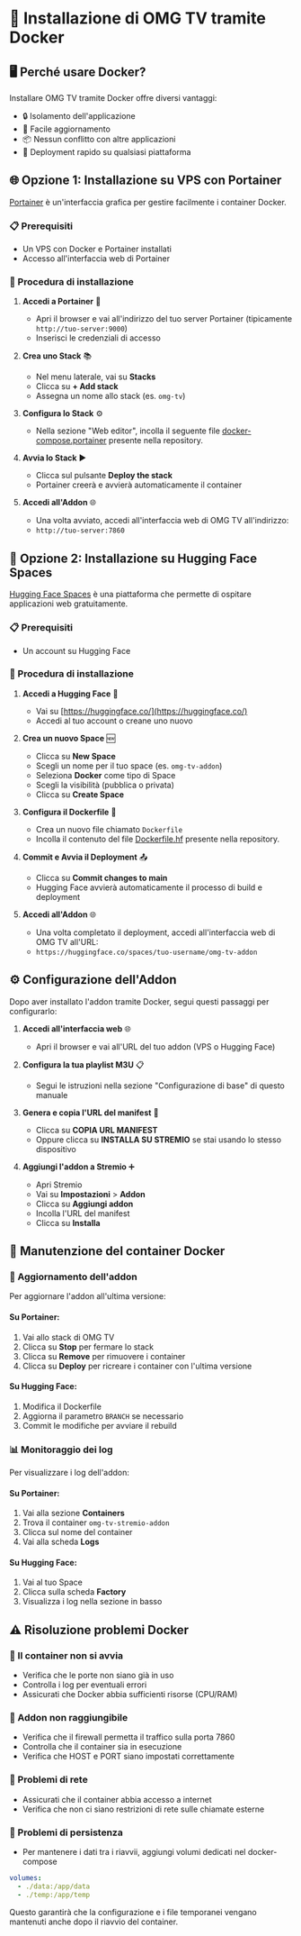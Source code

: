 # 🐳 Installazione di OMG TV tramite Docker

## 🖥️ Perché usare Docker?

Installare OMG TV tramite Docker offre diversi vantaggi:
- 🔒 Isolamento dell'applicazione
- 🔄 Facile aggiornamento
- 📦 Nessun conflitto con altre applicazioni
- 🚀 Deployment rapido su qualsiasi piattaforma

## 🌐 Opzione 1: Installazione su VPS con Portainer

[Portainer](https://www.portainer.io/) è un'interfaccia grafica per gestire facilmente i container Docker.

### 📋 Prerequisiti
- Un VPS con Docker e Portainer installati
- Accesso all'interfaccia web di Portainer

### 🚀 Procedura di installazione

1. **Accedi a Portainer** 🔑
   - Apri il browser e vai all'indirizzo del tuo server Portainer (tipicamente `http://tuo-server:9000`)
   - Inserisci le credenziali di accesso

2. **Crea uno Stack** 📚
   - Nel menu laterale, vai su **Stacks**
   - Clicca su **+ Add stack**
   - Assegna un nome allo stack (es. `omg-tv`)

3. **Configura lo Stack** ⚙️
   - Nella sezione "Web editor", incolla il seguente file [docker-compose.portainer](docker-compose.portainer) presente nella repository.

4. **Avvia lo Stack** ▶️
   - Clicca sul pulsante **Deploy the stack**
   - Portainer creerà e avvierà automaticamente il container

5. **Accedi all'Addon** 🌐
   - Una volta avviato, accedi all'interfaccia web di OMG TV all'indirizzo:
   - `http://tuo-server:7860`

## 🤗 Opzione 2: Installazione su Hugging Face Spaces

[Hugging Face Spaces](https://huggingface.co/spaces) è una piattaforma che permette di ospitare applicazioni web gratuitamente.

### 📋 Prerequisiti
- Un account su Hugging Face

### 🚀 Procedura di installazione

1. **Accedi a Hugging Face** 🔑
   - Vai su [https://huggingface.co/](https://huggingface.co/)
   - Accedi al tuo account o creane uno nuovo

2. **Crea un nuovo Space** 🆕
   - Clicca su **New Space**
   - Scegli un nome per il tuo space (es. `omg-tv-addon`)
   - Seleziona **Docker** come tipo di Space
   - Scegli la visibilità (pubblica o privata)
   - Clicca su **Create Space**

3. **Configura il Dockerfile** 📝
   - Crea un nuovo file chiamato `Dockerfile`
   - Incolla il contenuto del file [Dockerfile.hf](Dockerfile.hf) presente nella repository.

4. **Commit e Avvia il Deployment** 📤
   - Clicca su **Commit changes to main**
   - Hugging Face avvierà automaticamente il processo di build e deployment

5. **Accedi all'Addon** 🌐
   - Una volta completato il deployment, accedi all'interfaccia web di OMG TV all'URL:
   - `https://huggingface.co/spaces/tuo-username/omg-tv-addon`

## ⚙️ Configurazione dell'Addon

Dopo aver installato l'addon tramite Docker, segui questi passaggi per configurarlo:

1. **Accedi all'interfaccia web** 🌐
   - Apri il browser e vai all'URL del tuo addon (VPS o Hugging Face)

2. **Configura la tua playlist M3U** 📋
   - Segui le istruzioni nella sezione "Configurazione di base" di questo manuale

3. **Genera e copia l'URL del manifest** 📝
   - Clicca su **COPIA URL MANIFEST**
   - Oppure clicca su **INSTALLA SU STREMIO** se stai usando lo stesso dispositivo

4. **Aggiungi l'addon a Stremio** ➕
   - Apri Stremio
   - Vai su **Impostazioni** > **Addon**
   - Clicca su **Aggiungi addon**
   - Incolla l'URL del manifest
   - Clicca su **Installa**

## 🔧 Manutenzione del container Docker

### 🔄 Aggiornamento dell'addon
Per aggiornare l'addon all'ultima versione:

#### Su Portainer:
1. Vai allo stack di OMG TV
2. Clicca su **Stop** per fermare lo stack
3. Clicca su **Remove** per rimuovere i container
4. Clicca su **Deploy** per ricreare i container con l'ultima versione

#### Su Hugging Face:
1. Modifica il Dockerfile
2. Aggiorna il parametro `BRANCH` se necessario
3. Commit le modifiche per avviare il rebuild

### 📊 Monitoraggio dei log
Per visualizzare i log dell'addon:

#### Su Portainer:
1. Vai alla sezione **Containers**
2. Trova il container `omg-tv-stremio-addon`
3. Clicca sul nome del container
4. Vai alla scheda **Logs**

#### Su Hugging Face:
1. Vai al tuo Space
2. Clicca sulla scheda **Factory**
3. Visualizza i log nella sezione in basso

## ⚠️ Risoluzione problemi Docker

### 🛑 Il container non si avvia
- Verifica che le porte non siano già in uso
- Controlla i log per eventuali errori
- Assicurati che Docker abbia sufficienti risorse (CPU/RAM)

### 🔌 Addon non raggiungibile
- Verifica che il firewall permetta il traffico sulla porta 7860
- Controlla che il container sia in esecuzione
- Verifica che HOST e PORT siano impostati correttamente

### 📵 Problemi di rete
- Assicurati che il container abbia accesso a internet
- Verifica che non ci siano restrizioni di rete sulle chiamate esterne

### 💾 Problemi di persistenza
- Per mantenere i dati tra i riavvii, aggiungi volumi dedicati nel docker-compose

```yaml
volumes:
  - ./data:/app/data
  - ./temp:/app/temp
```

Questo garantirà che la configurazione e i file temporanei vengano mantenuti anche dopo il riavvio del container.
